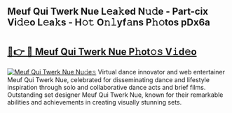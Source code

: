 ## Meuf Qui Twerk Nue L𝚎a𝚔ed N𝚞𝚍e - Part-cix Vi𝚍𝚎o L𝚎a𝚔s - H𝚘𝚝 O𝚗𝚕yf𝚊ns P𝚑𝚘tos pDx6a

# <h2><a href="http://kf3125.oniu.top/?m=Meuf+Qui+Twerk+Nue">🔗👉 🔴 Meuf Qui Twerk Nue P𝚑ot𝚘𝚜 V𝚒d𝚎o</a></h2>

[![Meuf Qui Twerk Nue Nu𝚍e𝚜](https://i.imgur.com/0qMVB7G.gif)](http://kf3125.oniu.top/?m=Meuf+Qui+Twerk+Nue)
Virtual dance innovator and web entertainer Meuf Qui Twerk Nue, celebrated for disseminating dance and lifestyle inspiration through solo and collaborative dance acts and brief films. Outstanding set designer Meuf Qui Twerk Nue, known for their remarkable abilities and achievements in creating visually stunning sets.  
